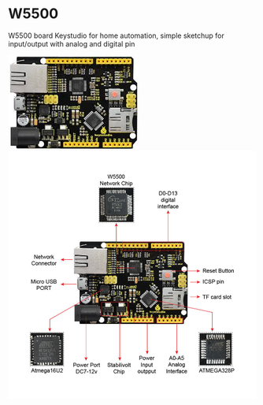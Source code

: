 # W5500
W5500 board Keystudio for home automation, simple sketchup for input/output with analog and digital pin


![Alt text](W5500-1.jpg?raw=true "Pinout")
![Alt text](W5500.jpg?raw=true "Pinout")